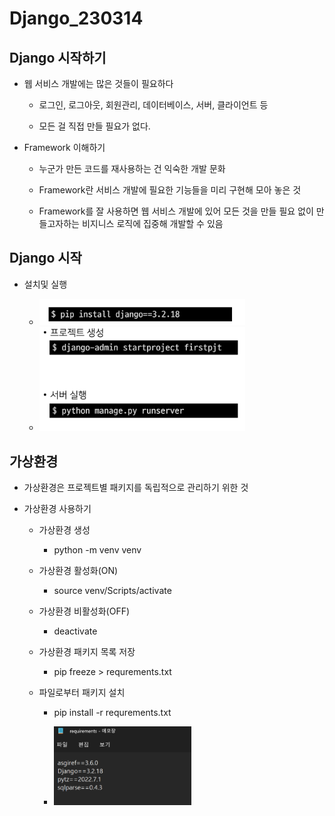 # Django_230314

## Django 시작하기

- 웹 서비스 개발에는 많은 것들이 필요하다
  
  - 로그인, 로그아웃, 회원관리, 데이터베이스, 서버, 클라이언트 등
  
  - 모든 걸 직접 만들 필요가 없다.

- Framework 이해하기
  
  - 누군가 만든 코드를 재사용하는 건 익숙한 개발 문화
  
  - Framework란 서비스 개발에 필요한 기능들을 미리 구현해 모아 놓은 것
  
  - Framework를 잘 사용하면 웹 서비스 개발에 있어 모든 것을 만들 필요 없이 만들고자하는 비지니스 로직에 집중해 개발할 수 있음

## Django 시작

- 설치및 실행
  
  - <img src="Django_230314_assets/2023-03-14-10-18-47-image.png" title="" alt="" width="329">
  
  - <img src="Django_230314_assets/2023-03-14-10-19-21-image.png" title="" alt="" width="329">

## 가상환경

- 가상환경은 프로젝트별 패키지를 독립적으로 관리하기 위한 것

- 가상환경 사용하기
  
  - 가상환경 생성
    
    - python -m venv venv
  
  - 가상환경 활성화(ON)
    
    - source venv/Scripts/activate
  
  - 가상환경 비활성화(OFF)
    
    - deactivate
  
  - 가상환경 패키지 목록 저장
    
    - pip freeze > requrements.txt
  
  - 파일로부터 패키지 설치
    
    - pip install -r requrements.txt
    
    - <img src="Django_230314_assets/2023-03-14-10-22-43-image.png" title="" alt="" width="220">

# 
